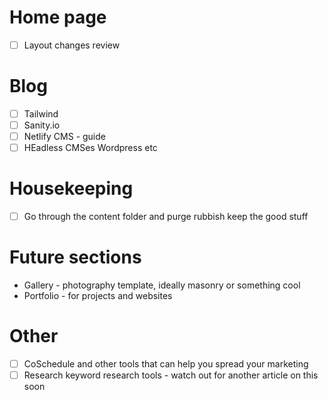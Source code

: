 # Home page
- [ ] Layout changes review 
# Blog
- [ ] Tailwind
- [ ] Sanity.io 
- [ ] Netlify CMS - guide
- [ ] HEadless CMSes Wordpress etc

# Housekeeping
- [ ] Go through the content folder and purge rubbish keep the good stuff 

# Future sections
* Gallery - photography template, ideally masonry or something cool
* Portfolio - for projects and websites

# Other
- [ ] CoSchedule and other tools that can help you spread your marketing
- [ ] Research keyword research tools - watch out for another article on this soon